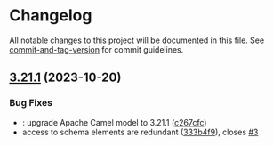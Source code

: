 # Changelog

All notable changes to this project will be documented in this file. See [commit-and-tag-version](https://github.com/absolute-version/commit-and-tag-version) for commit guidelines.

## [3.21.1](https://github.com/hawtio/camel-model/compare/v3.21.0...v3.21.1) (2023-10-20)


### Bug Fixes

* : upgrade Apache Camel model to 3.21.1 ([c267cfc](https://github.com/hawtio/camel-model/commit/c267cfc5af049f24143d1317a1d24bb31757c8dc))
* access to schema elements are redundant ([333b4f9](https://github.com/hawtio/camel-model/commit/333b4f9bbfc4ccbae5a60728345fc1a0cbffe4c2)), closes [#3](https://github.com/hawtio/camel-model/issues/3)
